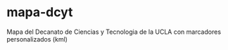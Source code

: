mapa-dcyt
=========

Mapa del Decanato de Ciencias y Tecnologia de la UCLA con marcadores personalizados (kml)
